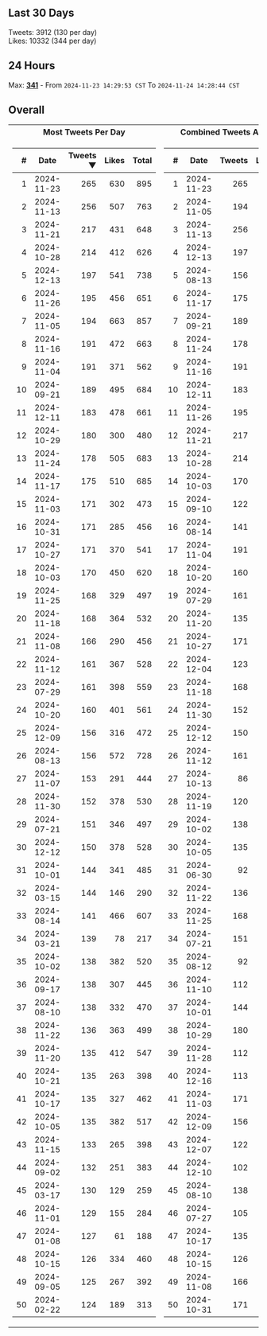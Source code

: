 ## Last 30 Days
Tweets: 3912 (130 per day)\
Likes: 10332 (344 per day)

## 24 Hours
Max: [**341**](../misc/most-tweets_24-hr.csv) - From `2024-11-23 14:29:53 CST` To `2024-11-24 14:28:44 CST`

## Overall
<table>
<tr><th>Most Tweets Per Day</th><th>Combined Tweets And Likes</th></tr><tr><td>


|#|Date|Tweets ▼|Likes|Total|
|--:|--|--:|--:|--:|
|1|2024-11-23|265|630|895|
|2|2024-11-13|256|507|763|
|3|2024-11-21|217|431|648|
|4|2024-10-28|214|412|626|
|5|2024-12-13|197|541|738|
|6|2024-11-26|195|456|651|
|7|2024-11-05|194|663|857|
|8|2024-11-16|191|472|663|
|9|2024-11-04|191|371|562|
|10|2024-09-21|189|495|684|
|11|2024-12-11|183|478|661|
|12|2024-10-29|180|300|480|
|13|2024-11-24|178|505|683|
|14|2024-11-17|175|510|685|
|15|2024-11-03|171|302|473|
|16|2024-10-31|171|285|456|
|17|2024-10-27|171|370|541|
|18|2024-10-03|170|450|620|
|19|2024-11-25|168|329|497|
|20|2024-11-18|168|364|532|
|21|2024-11-08|166|290|456|
|22|2024-11-12|161|367|528|
|23|2024-07-29|161|398|559|
|24|2024-10-20|160|401|561|
|25|2024-12-09|156|316|472|
|26|2024-08-13|156|572|728|
|27|2024-11-07|153|291|444|
|28|2024-11-30|152|378|530|
|29|2024-07-21|151|346|497|
|30|2024-12-12|150|378|528|
|31|2024-10-01|144|341|485|
|32|2024-03-15|144|146|290|
|33|2024-08-14|141|466|607|
|34|2024-03-21|139|78|217|
|35|2024-10-02|138|382|520|
|36|2024-09-17|138|307|445|
|37|2024-08-10|138|332|470|
|38|2024-11-22|136|363|499|
|39|2024-11-20|135|412|547|
|40|2024-10-21|135|263|398|
|41|2024-10-17|135|327|462|
|42|2024-10-05|135|382|517|
|43|2024-11-15|133|265|398|
|44|2024-09-02|132|251|383|
|45|2024-03-17|130|129|259|
|46|2024-11-01|129|155|284|
|47|2024-01-08|127|61|188|
|48|2024-10-15|126|334|460|
|49|2024-09-05|125|267|392|
|50|2024-02-22|124|189|313|

</td><td>


|#|Date|Tweets|Likes|Total ▼|
|--:|--|--:|--:|--:|
|1|2024-11-23|265|630|895|
|2|2024-11-05|194|663|857|
|3|2024-11-13|256|507|763|
|4|2024-12-13|197|541|738|
|5|2024-08-13|156|572|728|
|6|2024-11-17|175|510|685|
|7|2024-09-21|189|495|684|
|8|2024-11-24|178|505|683|
|9|2024-11-16|191|472|663|
|10|2024-12-11|183|478|661|
|11|2024-11-26|195|456|651|
|12|2024-11-21|217|431|648|
|13|2024-10-28|214|412|626|
|14|2024-10-03|170|450|620|
|15|2024-09-10|122|495|617|
|16|2024-08-14|141|466|607|
|17|2024-11-04|191|371|562|
|18|2024-10-20|160|401|561|
|19|2024-07-29|161|398|559|
|20|2024-11-20|135|412|547|
|21|2024-10-27|171|370|541|
|22|2024-12-04|123|410|533|
|23|2024-11-18|168|364|532|
|24|2024-11-30|152|378|530|
|25|2024-12-12|150|378|528|
|26|2024-11-12|161|367|528|
|27|2024-10-13|86|438|524|
|28|2024-11-19|120|402|522|
|29|2024-10-02|138|382|520|
|30|2024-10-05|135|382|517|
|31|2024-06-30|92|413|505|
|32|2024-11-22|136|363|499|
|33|2024-11-25|168|329|497|
|34|2024-07-21|151|346|497|
|35|2024-08-12|92|404|496|
|36|2024-11-10|112|375|487|
|37|2024-10-01|144|341|485|
|38|2024-10-29|180|300|480|
|39|2024-11-28|112|366|478|
|40|2024-12-16|113|362|475|
|41|2024-11-03|171|302|473|
|42|2024-12-09|156|316|472|
|43|2024-12-07|122|350|472|
|44|2024-12-10|102|369|471|
|45|2024-08-10|138|332|470|
|46|2024-07-27|105|359|464|
|47|2024-10-17|135|327|462|
|48|2024-10-15|126|334|460|
|49|2024-11-08|166|290|456|
|50|2024-10-31|171|285|456|

</td><tr>
</table>

